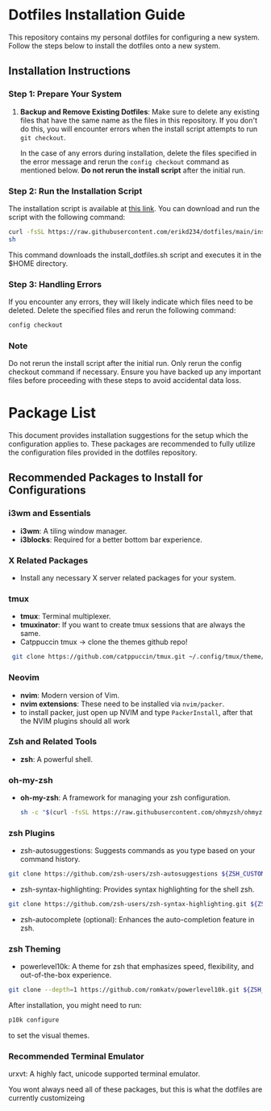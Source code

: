 # Dotfiles Installation Guide

This repository contains my personal dotfiles for configuring a new system. Follow the steps below to install the dotfiles onto a new system.

## Installation Instructions

### Step 1: Prepare Your System

1. **Backup and Remove Existing Dotfiles**:
   Make sure to delete any existing files that have the same name as the files in this repository. If you don't do this, you will encounter errors when the install script attempts to run `git checkout`.

   In the case of any errors during installation, delete the files specified in the error message and rerun the `config checkout` command as mentioned below. **Do not rerun the install script** after the initial run.

### Step 2: Run the Installation Script

The installation script is available at [this link](https://github.com/erikd234/dotfiles/blob/main/install_dotfiles.sh). You can download and run the script with the following command:

```sh
curl -fsSL https://raw.githubusercontent.com/erikd234/dotfiles/main/install_dotfiles.sh | bash
sh
```
This command downloads the install_dotfiles.sh script and executes it in the $HOME directory.

### Step 3: Handling Errors
If you encounter any errors, they will likely indicate which files need to be deleted. Delete the specified files and rerun the following command:

```sh
config checkout
```
### Note

Do not rerun the install script after the initial run. Only rerun the config checkout command if necessary.
Ensure you have backed up any important files before proceeding with these steps to avoid accidental data loss.


# Package List

This document provides installation suggestions for the setup which the configuration applies to. These packages are recommended to fully utilize the configuration files provided in the dotfiles repository.

## Recommended Packages to Install for Configurations

### i3wm and Essentials
- **i3wm**: A tiling window manager.
- **i3blocks**: Required for a better bottom bar experience.

### X Related Packages
- Install any necessary X server related packages for your system.

### tmux
- **tmux**: Terminal multiplexer.
- **tmuxinator**: If you want to create tmux sessions that are always the same.
- Catppuccin tmux -> clone the themes github repo!
```sh
 git clone https://github.com/catppuccin/tmux.git ~/.config/tmux/theme/
```

### Neovim
- **nvim**: Modern version of Vim.
- **nvim extensions**: These need to be installed via `nvim/packer`.
- to install packer, just open up NVIM and type `PackerInstall`, after that the NVIM plugins should all work

### Zsh and Related Tools
- **zsh**: A powerful shell.

### oh-my-zsh
- **oh-my-zsh**: A framework for managing your zsh configuration.
  ```sh
  sh -c "$(curl -fsSL https://raw.githubusercontent.com/ohmyzsh/ohmyzsh/master/tools/install.sh)"
  ```

### zsh Plugins
 - zsh-autosuggestions: Suggests commands as you type based on your command history.

```sh
git clone https://github.com/zsh-users/zsh-autosuggestions ${ZSH_CUSTOM:-~/.oh-my-zsh/custom}/plugins/zsh-autosuggestions
```

- zsh-syntax-highlighting: Provides syntax highlighting for the shell zsh.

```sh
git clone https://github.com/zsh-users/zsh-syntax-highlighting.git ${ZSH_CUSTOM:-~/.oh-my-zsh/custom}/plugins/zsh-syntax-highlighting
```

- zsh-autocomplete (optional): Enhances the auto-completion feature in zsh.

### zsh Theming
- powerlevel10k: A theme for zsh that emphasizes speed, flexibility, and out-of-the-box experience.
```sh
git clone --depth=1 https://github.com/romkatv/powerlevel10k.git ${ZSH_CUSTOM:-$HOME/.oh-my-zsh/custom}/themes/powerlevel10k
```

After installation, you might need to run:
```sh
p10k configure
```

to set the visual themes.

### Recommended Terminal Emulator
urxvt: A highly fact, unicode supported terminal emulator.

You wont always need all of these packages, but this is what the dotfiles are currently customizeing
